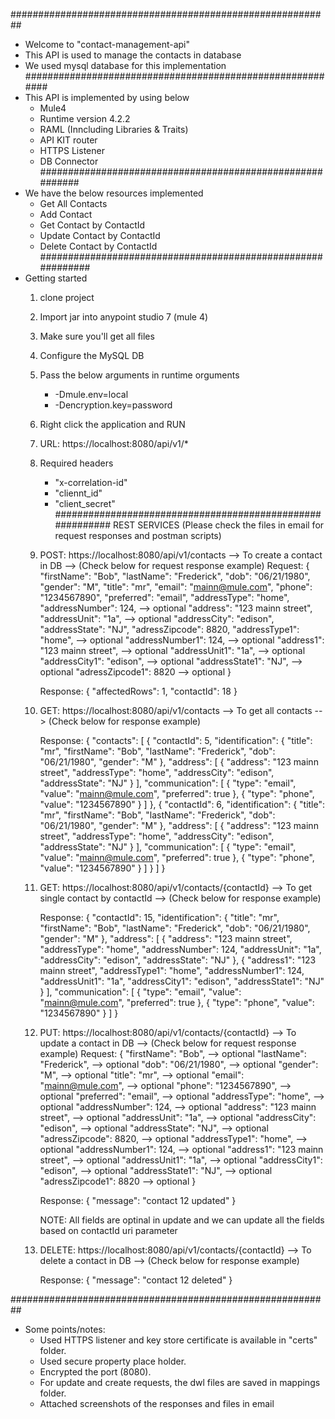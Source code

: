 ##########################################################
- Welcome to  "contact-management-api"
- This API is used to manage the contacts in database
- We used mysql database for this implementation
##########################################################
- This API is implemented by using below
	* Mule4
	* Runtime version 4.2.2
	* RAML (Inncluding Libraries & Traits)
	* API KIT router
	* HTTPS Listener
	* DB Connector
##########################################################
- We have the below resources implemented 
	* Get All Contacts
	* Add Contact
	* Get Contact by ContactId
	* Update Contact by ContactId
	* Delete Contact by ContactId
############################################################
- Getting started
	1) clone project 
	2) Import jar into anypoint studio 7 (mule 4)
	3) Make sure you'll get all files
	4) Configure the MySQL DB
	5) Pass the below arguments in runtime orguments
		* -Dmule.env=local
		* -Dencryption.key=password
	4) Right click the application and RUN
	5) URL: https://localhost:8080/api/v1/*
	6) Required headers
		* "x-correlation-id"
		* "cliennt_id"
		* "client_secret"
##########################################################
REST SERVICES (Please check the files in email for request responses and postman scripts)
	1) POST: https://localhost:8080/api/v1/contacts --> To create a contact in DB --> (Check below for request response example)
		Request:
			{
				"firstName": "Bob",
				"lastName": "Frederick",
				"dob": "06/21/1980",
				"gender": "M",
				"title": "mr",
				"email": "mainn@mule.com",
				"phone": "1234567890",
				"preferred": "email",
				"addressType": "home",
				"addressNumber": 124, --> optional
				"address": "123 mainn street",
				"addressUnit": "1a", --> optional
				"addressCity": "edison",
				"addressState": "NJ",
				"adressZipcode": 8820,
				"addressType1": "home", --> optional
				"addressNumber1": 124, --> optional
				"address1": "123 mainn street", --> optional
				"addressUnit1": "1a", --> optional
				"addressCity1": "edison", --> optional
				"addressState1": "NJ", --> optional
				"adressZipcode1": 8820 --> optional
			}

		Response:
			{
				"affectedRows": 1,
				"contactId": 18
			}

	2) GET: https://localhost:8080/api/v1/contacts --> To get all contacts --> (Check below for response example)

		Response:
			{
				"contacts": [
					{
					"contactId": 5,
					"identification": {
						"title": "mr",
						"firstName": "Bob",
						"lastName": "Frederick",
						"dob": "06/21/1980",
						"gender": "M"
					},
					"address": [
						{
						"address": "123 mainn street",
						"addressType": "home",
						"addressCity": "edison",
						"addressState": "NJ"
						}
					],
					"communication": [
						{
						"type": "email",
						"value": "mainn@mule.com",
						"preferred": true
						},
						{
						"type": "phone",
						"value": "1234567890"
						}
					]
					},
					{
					"contactId": 6,
					"identification": {
						"title": "mr",
						"firstName": "Bob",
						"lastName": "Frederick",
						"dob": "06/21/1980",
						"gender": "M"
					},
					"address": [
						{
						"address": "123 mainn street",
						"addressType": "home",
						"addressCity": "edison",
						"addressState": "NJ"
						}
					],
					"communication": [
						{
						"type": "email",
						"value": "mainn@mule.com",
						"preferred": true
						},
						{
						"type": "phone",
						"value": "1234567890"
						}
					]
					}
				]
			}
		
	3) GET: https://localhost:8080/api/v1/contacts/{contactId} --> To get single contact by contactId --> (Check below for response example)

		Response:
			{
				"contactId": 15,
				"identification": {
					"title": "mr",
					"firstName": "Bob",
					"lastName": "Frederick",
					"dob": "06/21/1980",
					"gender": "M"
				},
				"address": [
					{
					"address": "123 mainn street",
					"addressType": "home",
					"addressNumber": 124,
					"addressUnit": "1a",
					"addressCity": "edison",
					"addressState": "NJ"
					},
					{
					"address1": "123 mainn street",
					"addressType1": "home",
					"addressNumber1": 124,
					"addressUnit1": "1a",
					"addressCity1": "edison",
					"addressState1": "NJ"
					}
				],
				"communication": [
					{
					"type": "email",
					"value": "mainn@mule.com",
					"preferred": true
					},
					{
					"type": "phone",
					"value": "1234567890"
					}
				]
			}
	4) PUT: https://localhost:8080/api/v1/contacts/{contactId} --> To update a contact in DB --> (Check below for request response example)
		Request:
			{
				"firstName": "Bob", --> optional
				"lastName": "Frederick", --> optional
				"dob": "06/21/1980", --> optional
				"gender": "M", --> optional
				"title": "mr", --> optional
				"email": "mainn@mule.com", --> optional
				"phone": "1234567890", --> optional
				"preferred": "email", --> optional
				"addressType": "home", --> optional
				"addressNumber": 124, --> optional
				"address": "123 mainn street", --> optional
				"addressUnit": "1a", --> optional
				"addressCity": "edison", --> optional
				"addressState": "NJ", --> optional
				"adressZipcode": 8820, --> optional
				"addressType1": "home", --> optional
				"addressNumber1": 124, --> optional
				"address1": "123 mainn street", --> optional
				"addressUnit1": "1a", --> optional
				"addressCity1": "edison", --> optional
				"addressState1": "NJ", --> optional
				"adressZipcode1": 8820 --> optional
			}

		Response:
			{
				"message": "contact 12 updated"
			}
		
		NOTE: All fields are optinal in update and we can update all the fields based on contactId uri parameter

	5) DELETE: https://localhost:8080/api/v1/contacts/{contactId} --> To delete a contact in DB --> (Check below for response example)

		Response:
			{
				"message": "contact 12 deleted"
			}
		
##########################################################
- Some points/notes:
	* Used HTTPS listener and key store certificate is available in "certs" folder.
	* Used secure property place holder.
	* Encrypted the port (8080).
	* For update and create requests, the dwl files are saved in mappings folder.
	* Attached screenshots of the responses and files in email

